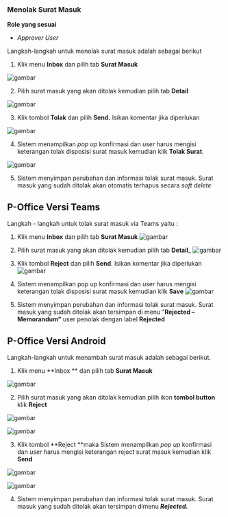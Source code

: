 ### **Menolak Surat Masuk**

**Role yang sesuai**

- *Approver User*

Langkah-langkah untuk menolak surat masuk adalah sebagai berikut

1.    Klik menu **Inbox** dan pilih tab **Surat Masuk**

![gambar](SC_SuratMasuk/SM15.png)

2.    Pilih surat masuk yang akan ditolak kemudian pilih tab **Detail**

![gambar](SC_SuratMasuk/SM16.png)

3.    Klik tombol **Tolak** dan pilih **Send.** Isikan komentar jika diperlukan

![gambar](SC_SuratMasuk/SM17.png)

4.    Sistem menampilkan _pop up_ konfirmasi dan _user_ harus mengisi keterangan tolak disposisi surat masuk kemudian klik **Tolak Surat**.

![gambar](SC_SuratMasuk/SM18.png)

5.    Sistem menyimpan perubahan dan informasi tolak surat masuk. Surat masuk yang sudah ditolak akan otomatis terhapus secara _soft delete_


## **P-Office Versi Teams**

Langkah - langkah untuk tolak surat masuk via Teams yaitu :

1.    Klik menu **Inbox** dan pilih tab **Surat Masuk**
![gambar](SuratMasuk/SM_Teams/SM16.png)

2.    Pilih surat masuk yang akan ditolak kemudian pilih tab **Detail**_
![gambar](SuratMasuk/SM_Teams/SM17.png)

3.    Klik tombol **Reject** dan pilih **Send**. Isikan komentar jika diperlukan
![gambar](SuratMasuk/SM_Teams/SM18.png)


4.    Sistem menampilkan pop up konfirmasi dan user harus mengisi keterangan tolak disposisi surat masuk kemudian klik **Save**
![gambar](SuratMasuk/SM_Teams/SM19.png)

5.    Sistem menyimpan perubahan dan informasi tolak surat masuk. Surat masuk yang sudah ditolak akan tersimpan di menu “**Rejected – Memorandum”** user penolak dengan label **Rejected**

## **P-Office Versi Android**

Langkah-langkah untuk menambah surat masuk adalah sebagai berikut.

1. Klik menu **Inbox ** dan pilih tab **Surat Masuk**
   

![gambar](SuratMasuk/SM_Android/TolakSM\A01.jpg)

 2. Pilih surat masuk yang akan ditolak kemudian pilih ikon **tombol button** klik **Reject**
   
![gambar](SuratMasuk/SM_Android/TolakSM\A02.jpg)

![gambar](SuratMasuk/SM_Android/TolakSM\A03.jpg)

 3. Klik tombol **Reject **maka Sistem menampilkan _pop up_ konfirmasi dan _user_ harus mengisi keterangan reject surat masuk kemudian klik **Send**
   
![gambar](SuratMasuk/SM_Android/TolakSM\A04.jpg)

![gambar](SuratMasuk/SM_Android/TolakSM\A05.jpg)

 4. Sistem menyimpan perubahan dan informasi tolak surat masuk. Surat masuk yang sudah ditolak akan tersimpan dimenu **_Rejected._**
